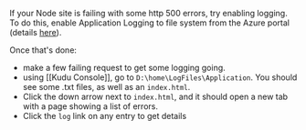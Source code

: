 If your Node site is failing with some http 500 errors, try enabling logging. To do this, enable Application Logging to file system from the Azure portal (details [here](https://azure.microsoft.com/en-us/documentation/articles/web-sites-enable-diagnostic-log/)).

Once that's done:
- make a few failing request to get some logging going.
- using [[Kudu Console]], go to `D:\home\LogFiles\Application`. You should see some .txt files, as well as an `index.html`.
- Click the down arrow next to `index.html`, and it should open a new tab with a page showing a list of errors.
- Click the `log` link on any entry to get details
